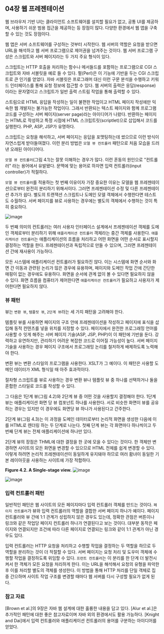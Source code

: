 ## 04장 웹 프레젠테이션

웹 브라우저 기반 UI는 클라이언트 소프트웨어를 설치할 필요가 없고, 공통 UI를 제공하며, 사용하기 쉬운 범용 접근을 제공하는 등 장점이 많다. 다양한 환경에서 웹 앱을 구축할 수 있는 것도 장점이다.

웹 앱은 서버 소프트웨어를 구성하는 것부터 시작한다. 웹 서버의 역할은 요청을 받으면 URL을 해석하고 웹 서버 프로그램으로 제어권을 넘겨주는 것이다. 웹 서버 프로그램 구성은 스크립트와 서버 페이지라는 두 가지 주요 형식이 있다.

스크립트는 HTTP 호출을 처리하는 함수나 메서들드를 포함하는 프로그램으로 CGI 스크립트와 자바 서블릿을 예로 들 수 있다. 펄(Perl)은 이 기능에 기반을 두는 CGI 스크립트로 큰 인기를 얻었다. 자바 서블릿은 프로그래머 대신 이런 구문 분석을 수행하고 키워드 인터페이스를 통해 요청 정보에 접근할 수 있다. 웹 서버의 출력은 응답(response)이라는 문자열이고 스크립트가 일반 출력 스트림 작업을 통해 출력할 수 있다.

스트림으로 HTML 응답을 작성하는 일이 불편한 작업이고 HTML 페이지 작성에만 익숙한 웹 개발자는 불가능한 작업이다. 그래서 반환되는 텍스트 페이지와 함께 프로그램 코드를 구성하는 서버 페이지(server page)라는 아이디어가 나왔다. 반환하는 페이지는 HTML로 작성하고 특정 시점에 HTML 스크립트릿(scriptlet)으로 삽입해서 코드를 실행한다. PHP, ASP, JSP가 유명하다.

스크립트는 요청을 해석하고, 서버 페이지는 응답을 포맷팅하는데 썼으므로 이런 방식이 자연스럽게 받아들여졌다. 이런 분리 방법은 `모델 뷰 컨트롤러` 패턴으로 처음 모습을 드러낸 오래된 아이디어다.

`모델 뷰 컨트롤러`(그림 4.1)는 잘못 이해하는 경우가 많다. 이런 혼동의 원인으로 "컨트롤러" 라는 용어에서 유발됐다. 문맥에 맞는 용어로 하자면 입력 컨트롤러(input controller)가 적절하다.

`모델 뷰 컨트롤러`를 적용하는 첫 번째 이유이자 가장 중요한 이유는 모델을 웹 프레젠테이션으로부터 완전히 분리하기 위해서이다. 그러면 프레젠테이션 수정 및 다른 프레젠테이션 추가가 쉽다. 별도의 트랜잭션 스크립트나 도메인 모델 객체에서 수행한다면 테스트도 수월하다. 서버 페이지를 뷰로 사용하는 경우에는 별도의 객체에서 수행하는 것이 특히 중요하다.

![image](https://github.com/jongfeel/BookReview/assets/17442457/2d703569-5aae-4ab6-a603-61901fae6b91)

두 번째 의미의 컨트롤러는 여러 사용자 인터페이스 설계에서 프레젠테이션 객체를 도메인 객체로부터 분리하기 위해 `애플리케이션 컨트롤러` 객체라는 중간 객체를 사용한다. `애플리케이션 컨트롤러`는 애플리케이션의 흐름을 처리하고 어떤 화면을 어떤 순서로 표시할지 결정하는 역할을 한다. 프레젠테이션과 독립적으로 만들 수 있으며, 그러면 프레젠테이션 간에 재사용이 가능하다.

모든 시스템에 애플리케이션 컨트롤러가 필요하진 않다. 이는 시스템에 화면 순서와 화면 간 이동과 관련된 논리가 많은 경우에 유용하며, 페이지와 도메인 작업 간에 간단한 매핑이 없는 경우에도 유용하다. 화면을 순서에 관계 없이 볼 수 있다면 필요하지 않을 수 있다. 화면 흐름을 컴퓨터가 제어한다면 `애플리케이션 컨트롤러`가 필요하고 사용자가 제어한다면 필요하지 않다.

### 뷰 패턴

뷰는 `변환 뷰`, `템플릿 뷰`, `2단계 뷰`라는 세 가지 패턴을 고려해야 한다.

템플릿 뷰를 사용하면 페이지의 구조 안에 프레젠테이션을 작성하고 페이지에 표식을 삽입해 동적 컨텐츠를 넣을 위치를 지정할 수 있다. 페이지에서 완전한 프로그래밍 언어를 사용할 수 잇게 해주는 서버 페이지 기술(ASP, JSP, PHP)이 이 패턴에 기반을 둔다. 강력하고 유연하지만, 관리하기 어려운 복잡한 코드로 이어질 가능성이 높다. 서버 페이지 기술을 사용하는 경우 페이지 구조에서 프로그래밍 논리를 철저하게 배제하도록 노력해야 한다.

변환 뷰는 변환 스타일의 프로그램을 사용한다. XSLT가 그 예이다. 이 패턴은 사용할 도메인 데이터가 XML 형식일 때 아주 효과적이다.

절차형 스크립트를 뷰로 사용하는 경우 변환 뷰나 템플릿 뷰 중 하나를 선택하거나 둘을 혼합한 스타일로 코드를 작성할 수 있다.

그 다음은 1단계 뷰(그림 4.2)와 2단계 뷰 중 어떤 것을 사용할지 결정해야 한다. 1단계 뷰는 애플리케이션 화면 당 뷰 컴포넌트 하나를 사용한다. 서로 비슷한 화면이 뷰를 공유하는 경우는 있지만 이 경우에도 화면당 뷰 하나가 사용된다고 간주한다.

2단계 뷰(그림 4.3)는 이 과정을 도메인 데이터로부터 논리적 화면을 생성한 다음에 이를 HTML로 렌더링 하는 두 단계로 나눈다. 첫째 단계 뷰는 각 화면마다 하나씩이고 두 번째 단계 뷰는 전체 애플리케이션에 하나만 있다.

2단계 뷰의 장점은 THML에 대한 결정을 한 곳에 모을 수 있다는 것이다. 한 객체만 변경하면 사이트의 모든 화면을 변경할 수 있으므로 HTML 전체를 쉽게 변경할 수 있다. 이렇게 하려면 논리적 프레젠테이션이 동일하게 유지돼야 하므로 여러 홤녀이 동일한 기본 레이아웃을 사용하는 사이트에 가장 적합하다.

**Figure 4.2. A Single-stage view.**
![image](https://github.com/jongfeel/BookReview/assets/17442457/4b273b0c-19a6-4c15-865e-8cb232ed2f31)

![image](https://github.com/jongfeel/BookReview/assets/17442457/edf9d30f-0b3f-4274-a282-633ae9a23c43)

### 입력 컨트롤러 패턴

일반적인 패턴은 웹 사이트의 모든 페이지마다 입력 컨트롤러 객체를 만드는 것이다. `페이지 컨트롤러`가 뷰와 입력 컨트롤러의 역할을 결합한 서버 페이지 하나가 예이다. 페이지 컨트롤러와 뷰 간에 1:1 관계가 성립하지 않은 경우도 있는데, 정확한 관점은 버튼이나 링크와 같은 작업당 페이지 컨트롤러 하나가 연결된다고 보는 것이다. 대부분 동작은 페이지와 연결되지만 조건에 따라 다른 페이지로 연결되는 링크와 같이 1:1 관계가 아닌 경우도 있다.

입력 컨트롤러는 HTTP 요청을 처리하고 수행할 작업을 결정하는 두 역할을 하므로 두 역할을 분리하는 것이 더 적절할 수 있다. 서버 페이지는 요청 처리 및 도우미 객체에 수행할 작업을 결정하도록 위임할 수 있다. `프런트 컨트롤러`는 이 분리를 한 단계 더 발전시켜서 한 객체가 모든 요청을 처리하게 한다. 이는 URL을 해석해서 요청의 유형을 파악한 후 이를 처리할 별도의 객체를 생성한다. 이 방법을 통해 HTTP 처리를 단일 객체로 집중 간으하며 사이트 작업 구조를 변경할 때마다 웹 서버를 다시 구성할 필요가 없게 된다.

### 참고 자료

[Brown et al.]의 9장은 자바 웹 설계에 대한 훌륭한 내용을 담고 있다.
[Alur et al.]은 추가적인 패턴에 대한 좋은 참고자료이며 자바 외의 환경에서도 활용 가능하다.
[Knight and Dai]에서 입력 컨트롤러와 애플리케이션 컨트롤러의 용어를 구분하는 아이디어를 얻었다.